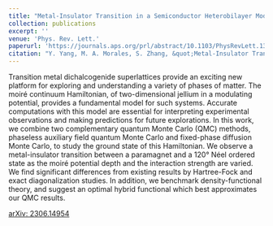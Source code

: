 ```yaml
---
title: "Metal-Insulator Transition in a Semiconductor Heterobilayer Model"
collection: publications
excerpt: ''
venue: 'Phys. Rev. Lett.'
paperurl: 'https://journals.aps.org/prl/abstract/10.1103/PhysRevLett.132.076503'
citation: "Y. Yang, M. A. Morales, S. Zhang, &quot;Metal-Insulator Transition in a Semiconductor Heterobilayer Model, &quot; <i>Phys. Rev. Lett.</i> <b>132</b>, 076503 (2024)."
---
```

Transition metal dichalcogenide superlattices provide an exciting new platform for exploring and understanding a variety of phases of matter. The moiré continuum Hamiltonian, of two-dimensional jellium in a modulating potential, provides a fundamental model for such systems. Accurate computations with this model are essential for interpreting experimental observations and making predictions for future explorations. In this work, we combine two complementary quantum Monte Carlo (QMC) methods, phaseless auxiliary field quantum Monte Carlo and fixed-phase diffusion Monte Carlo, to study the ground state of this Hamiltonian. We observe a metal-insulator transition between a paramagnet and a 120° Néel ordered state as the moiré potential depth and the interaction strength are varied. We find significant differences from existing results by Hartree-Fock and exact diagonalization studies. In addition, we benchmark density-functional theory, and suggest an optimal hybrid functional which best approximates our QMC results.

[arXiv: 2306.14954](https://arxiv.org/abs/2306.14954)